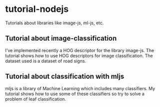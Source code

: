 # tutorial-nodejs
Tutorials about libraries like image-js, ml-js, etc.

## Tutorial about image-classification

I've implemented recently a HOG descriptor for the library image-js. The tutorial shows how to use HOG descriptors for image classification. The dataset used is a dataset of road signs.

## Tutorial about classification with mljs

mljs is a library of Machine Learning which includes many classifiers. My tutorial shows how to use some of these classifiers so try to solve a problem of leaf classification. 
